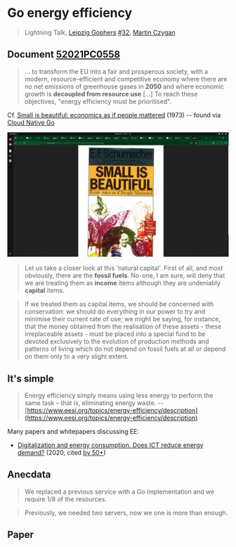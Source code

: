 # Go energy efficiency
> Lightning Talk, [Leipzig Gophers](https://golangleipzig.space) [#32](https://golangleipzig.space/posts/meetup-32-invitation/), [Martin Czygan](https://www.linkedin.com/in/martin-czygan-58348842)

## Document [52021PC0558](https://eur-lex.europa.eu/legal-content/EN/TXT/?uri=CELEX:52021PC0558)

> ... to transform the EU into a fair and prosperous society, with a modern,
> resource-efficient and competitive economy where there are no net emissions
> of greenhouse gases in **2050** and where economic growth is **decoupled from
> resource use** [...] To reach these objectives, "energy efficiency must be prioritised".

Cf. [Small is beautiful: economics as if people mattered](https://openlibrary.org/works/OL1622912W/Small_Is_Beautiful) (1973) -- found via [Cloud Native Go](https://www.oreilly.com/library/view/cloud-native-go/9781492076322/)

[![](sib-cover-89.png)](https://openlibrary.org/works/OL1622912W/Small_Is_Beautiful)

> Let us take a closer look at this 'natural capital'. First of all, and most
> obviously, there are the **fossil fuels**. No-one, I am sure, will deny that
> we are treating them as **income** items although they are undeniably
> **capital** items.

> If we treated them as capital items, we should be concerned with
> conservation: we should do everything in our power to try and minimise their
> current rate of use; we might be saying, for instance, that the money
> obtained from the realisation of these assets - these irreplaceable assets -
> must be placed into a special fund to be devoted exclusively to the evolution
> of production methods and patterns of living which do not depend on fossil
> fuels at all or depend on them only to a very slight extent.

## It's simple

> Energy efficiency simply means using less energy to perform the same task –
> that is, eliminating energy waste. --
> [https://www.eesi.org/topics/energy-efficiency/description](https://www.eesi.org/topics/energy-efficiency/description)

Many papers and whitepapers discussing EE:

* [Digitalization and energy consumption. Does ICT reduce energy demand?](https://fatcat.wiki/release/27wghdxkvvg5lfzk3vqs7vpxp4) (2020, cited [by 50+](https://fatcat.wiki/release/27wghdxkvvg5lfzk3vqs7vpxp4/refs-in))

## Anecdata

> We replaced a previous service with a Go implementation and we require 1/8 of the resources.

> Previously, we needed two servers, now we one is more than enough.

## Paper

